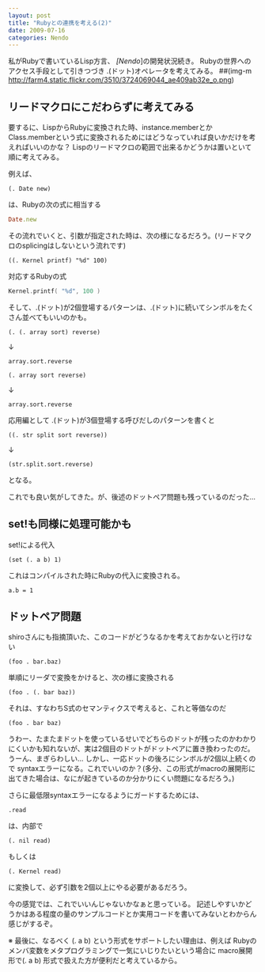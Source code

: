```yaml
---
layout: post
title: "Rubyとの連携を考える(2)"
date: 2009-07-16
categories: Nendo
---
```

私がRubyで書いているLisp方言、 *[Nendo*]の開発状況続き。
Rubyの世界へのアクセス手段として引きつづき .(ドット)オペレータを考えてみる。
##(img-m http://farm4.static.flickr.com/3510/3724069044_ae409ab32e_o.png)

## リードマクロにこだわらずに考えてみる
要するに、LispからRubyに変換された時、instance.memberとかClass.memberという式に変換されるためにはどうなっていれば良いかだけを考えればいいのかな？
Lispのリードマクロの範囲で出来るかどうかは置いといて順に考えてみる。

例えば、
```
(. Date new)
```
は、Rubyの次の式に相当する
```ruby
Date.new
```

その流れでいくと、引数が指定された時は、次の様になるだろう。(リードマクロのsplicingはしないという流れです)
```
((. Kernel printf) "%d" 100)
```
対応するRubyの式
```c
Kernel.printf( "%d", 100 )
```

そして、.(ドット)が2個登場するパターンは、.(ドット)に続いてシンボルをたくさん並べてもいいのかも。
```
(. (. array sort) reverse)
```
↓
```
array.sort.reverse
```

```
(. array sort reverse)
```
↓
```
array.sort.reverse
```

応用編として .(ドット)が3個登場する呼びだしのパターンを書くと
```
((. str split sort reverse))
```
↓
```
(str.split.sort.reverse)
```
となる。

これでも良い気がしてきた。が、後述のドットペア問題も残っているのだった...

## set!も同様に処理可能かも
set!による代入
```
(set (. a b) 1)
```
これはコンパイルされた時にRubyの代入に変換される。
```
a.b = 1
```

## ドットペア問題
shiroさんにも指摘頂いた、このコードがどうなるかを考えておかないと行けない
```
(foo . bar.baz)
```
単順にリーダで変換をかけると、次の様に変換される
```
(foo . (. bar baz))
```
それは、すなわちS式のセマンティクスで考えると、これと等価なのだ
```
(foo . bar baz)
```

うわー、たまたまドットを使っているせいでどちらのドットが残ったのかわかりにくいかも知れないが、実は2個目のドットがドットペアに置き換わったのだ。
うーん、まぎらわしい...
しかし、一応ドットの後ろにシンボルが2個以上続くので syntaxエラーになる。これでいいのか？(多分、この形式がmacroの展開形に出てきた場合は、なにが起きているのか分かりにくい問題になるだろう。)

さらに最低限syntaxエラーになるようにガードするためには、
```
.read
```
は、内部で
```
(. nil read)
```
もしくは
```
(. Kernel read)
```
に変換して、必ず引数を2個以上にやる必要があるだろう。

今の感覚では、これでいいんじゃないかなぁと思っている。
記述しやすいかどうかはある程度の量のサンプルコードとか実用コードを書いてみないとわからん感じがするぞ。

※ 最後に、なるべく (. a b) という形式をサポートしたい理由は、例えば Rubyのメンバ変数をメタプログラミングで一気にいじりたいという場合に macro展開形で(. a b) 形式で扱えた方が便利だと考えているから。
